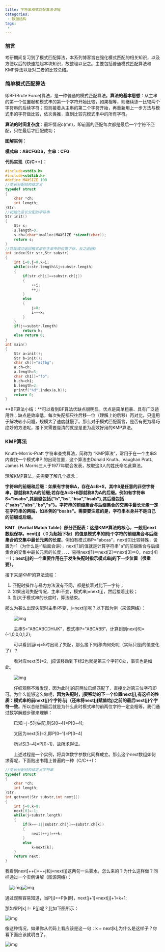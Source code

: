 ```yaml
---
title: 字符串模式匹配算法详解
categories:
 - 数据结构
tags:
 -
---
```


### 前言

考研期间复习到了模式匹配算法，本系列博客旨在强化模式匹配的相关知识，以及方便以后的快速拾起本块知识，故整理以记之。主要包括普通模式匹配算法和KMP算法以及对二者的比较总结。

### 简单模式匹配算法

即BF(Brute Force)算法，是一种普通的模式匹配算法。**算法的基本思想**：从主串的第一个位置起和模式串的第一个字符开始比较，如果相等，则继续逐一比较两个字符串的后续字符；否则接着从主串的第二个字符开始，再重新用上一步方法与模式串的字符做比较，依次类推，直到比较完模式串中的所有字符。

**算法的时间复杂度**：最坏情况o(mn)，即前面的匹配每次都是最后一个字符不匹配，只在最后才匹配成功；

**图解实例：**

**模式串：ABCFGDS，主串：CFG**

**代码实现（C/C++）：**

```c
#include<stdio.h>
#include<stdlib.h>
#define MAXSIZE 100
//变长分配结构体定义
typedef struct
{
    char *ch;
    int length;
}Str;
//初始化变长分配的字符串
Str init()
{
    Str s;
    s.length=0;
    s.ch=(char*)malloc(MAXSIZE *sizeof(char));
    return s;
}
//匹配成功返回模式串在主串中的位置下标，反之返回0
int index(Str str,Str substr)
{
    int i=0,j=0,k=i;
    while(i<str.length&&j<substr.length)
    {
        if(str.ch[i]==substr.ch[j])
        {
            ++i;
            ++j;
        }
        else
        {
            j=0;
            i=++k;
        }
    }
    if(j>=substr.length)
        return k;
    else return 0;
}
int main()
{
    Str a=init();
    Str b=init();
    char ch[]="asfbg";
    a.ch=ch;
    a.length=5;
    char ch1[]="fb";
    b.ch=ch1;
    b.length=2;
    printf("%d",index(a,b));
    return 0;
}
```

**BF算法小结：**可以看到BF算法优缺点很明显，优点是简单粗暴、具有广泛适用性；缺点是效率低，每次失配都只往后移一位（理解上的后移）再对比，只适用于解决较小问题，规模大了速度就慢了。那么对于模式匹配而言，是否有更为精巧绝妙的方法呢，接下来需要厘清的就是是更为高效好用的KMP算法。

### KMP算法

Knuth-Morris-Pratt 字符串查找算法，简称为 “KMP算法”，常用于在一个主串S内查找一个模式串P 的出现位置，这个算法由Donald Knuth、Vaughan Pratt、James H. Morris三人于1977年联合发表，故取这3人的姓氏命名此算法。

理解KMP算法，先需要了解几个概念：

**字符串的前缀和后缀：**如果有字符串A，存在A=B+S，其中S是任意的非空字符串，那就称B为A的前缀;若存在A=S+B那就称B为A的后缀。例如有字符串S="bsabs",其前缀包括{"b","bs","bsa","bsab"},其后缀包括{"sabs","abs","bs","s"}**。字符串的前缀集合与后缀集合的交集中最长元素一定在字符串的两端，**如本例的**“bs**a**bs”。需要要注意的是，字符串本身并不是自己的前缀或后缀。**

**KMT（Partial Match Table）部分匹配表：这是KMP算法的核心，一般用next数组保存。**next[j]（０为起始下标）的值是**模式串的前j个字符的前缀集合与后缀集合的交集中最长元素的长度**。例如有模式串P="abcas"，next[0]比较特殊，设置为-1（为什么是-1后面会讲），next[1]的值就是计算字符串"a"的前缀集合与后缀集合的交集中最长元素的长度，．．．易得next[1]＝next[2]＝next[3]＝0，next[4]＝1；**next[j]的一个重要作用在于发生失配时指示模式串j的下一步位置（很重要）。**

接下来是KMP的算法流程：

1. 匹配时操作与暴力方法没有不同，都是接着对比下一字符；
2. 如果出现失配情况，主串i不变，模式串j=next[j]，然后接着比较； 
3. 当j大于模式串的长度时，算法结束。

那么为甚么出现失配时主串i不变，j=next[j]呢？以下图为例（来源网络）：

　　![img](https://images0.cnblogs.com/blog/416010/201308/17084030-82e4b71b85a440c5a636d57503931415.png)

　　主串S="ABCABCDHIJK"，模式串P="ABCABB“，计算到到next[6]={-1,0,0,0,1,2};

　　可以看到当i=j=5时出现了失配，那么接下来j移向何处呢（实际只是j的值变化了）？

　　看对应next[5]=2，j应该移动到下标2也就是第三个字符C处，事实也是如此。

　　![img](https://images0.cnblogs.com/blog/416010/201308/17084037-cc3c34200809414e9421c316ceba2cda.png)

　　仔细观察不难发现，因为此时j的前两位已经匹配了，直接比对第三位字符即可。为什么能够这么做呢，**因为失配时，j要移动的下一个位置next[j],有这样的性质：模式串的前next[j]个字符与j（还未将next[j]赋值给j)之前的最后next[j]个字符一致**。所以总结到最后就是为什么此时模式串的前两位字符一定会相等，我们通过数学解题步骤来理解：

　　已知i=j=5时失配,则S[0~4]=P[0~4];

　　又因为next[5]=2,即P[0~1]=P[3~4]

　　所以S[3~4]=P[0~1]，故所求得证。

　　上述过程是一个实例，将具体数字参数化同样成立。那么这个next数组如何求得呢，下面贴出书籍上普遍的一种（C/C++)：

```c
//变长分配结构体定义字符串
typedef struct
{
    char *ch;
    int length;
}Str;
int getnext(Str substr,int next[])
{
    int j=0,k=0;
    next[0]=-1;
    while(j<substr.length)
    {
        if(k==-1||substr.ch[j]==substr.ch[k])
        {
            next[++j]=++k;
        }
        else
            k=next[k];
    }
    return next;
}
```

我看到next[++i]=++j和j=next[j]这两句一头雾水，怎么来的？为什么这样做？同样通过一个实例讲解（图源网络）：

　![img](https://images0.cnblogs.com/blog/416010/201308/17084327-8a3cdfab03094bfa9e5cace26796cae5.png)![img](https://images0.cnblogs.com/blog/416010/201308/17084342-616036472ab546c082aa991004bb0034.png)

通过观察容易知道，当P[j]==P[k]时，next[j+1]=next[j]+1=k+1;

那如果P[k] != P[j]呢？比如下图所示：

![img](https://images0.cnblogs.com/blog/416010/201308/17122358-fd7e52dd382c4268a8ff52b85bff465d.png) 

像这种情况，如果你从代码上看应该是这一句：k = next[k];为什么是这样子？你看下面应该就明白了。

 ![img](https://images0.cnblogs.com/blog/416010/201308/17122439-e349fed25e974e7886a27d18871ae48a.png)